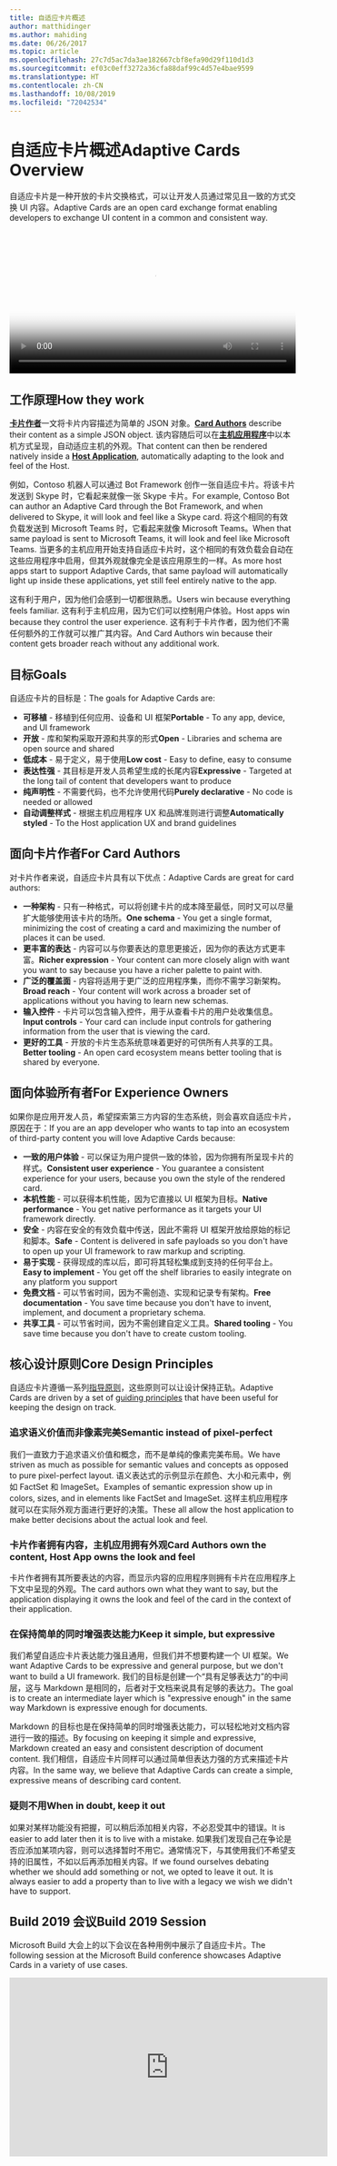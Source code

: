 ```yaml
---
title: 自适应卡片概述
author: matthidinger
ms.author: mahiding
ms.date: 06/26/2017
ms.topic: article
ms.openlocfilehash: 27c7d5ac7da3ae182667cbf8efa90d29f110d1d3
ms.sourcegitcommit: ef03c0eff3272a36cfa88daf99c4d57e4bae9599
ms.translationtype: HT
ms.contentlocale: zh-CN
ms.lasthandoff: 10/08/2019
ms.locfileid: "72042534"
---
```

# <a name="adaptive-cards-overview"></a><span data-ttu-id="a1af3-102">自适应卡片概述</span><span class="sxs-lookup"><span data-stu-id="a1af3-102">Adaptive Cards Overview</span></span> 

<span data-ttu-id="a1af3-103">自适应卡片是一种开放的卡片交换格式，可以让开发人员通过常见且一致的方式交换 UI 内容。</span><span class="sxs-lookup"><span data-stu-id="a1af3-103">Adaptive Cards are an open card exchange format enabling developers to exchange UI content in a common and consistent way.</span></span>

<video controls width="100%" poster="./content/videoposter.png">
    <source src="https://adaptivecardsblob.blob.core.windows.net/assets/AdaptiveCardsOverviewVideo.mp4" type="video/mp4">
</video>

## <a name="how-they-work"></a><span data-ttu-id="a1af3-104">工作原理</span><span class="sxs-lookup"><span data-stu-id="a1af3-104">How they work</span></span>

<span data-ttu-id="a1af3-105">[**卡片作者**](authoring-cards/getting-started.md)一文将卡片内容描述为简单的 JSON 对象。</span><span class="sxs-lookup"><span data-stu-id="a1af3-105">[**Card Authors**](authoring-cards/getting-started.md) describe their content as a simple JSON object.</span></span> <span data-ttu-id="a1af3-106">该内容随后可以在[**主机应用程序**](rendering-cards/getting-started.md)中以本机方式呈现，自动适应主机的外观。</span><span class="sxs-lookup"><span data-stu-id="a1af3-106">That content can then be rendered natively inside a [**Host Application**](rendering-cards/getting-started.md), automatically adapting to the look and feel of the Host.</span></span>

<span data-ttu-id="a1af3-107">例如，Contoso 机器人可以通过 Bot Framework 创作一张自适应卡片。将该卡片发送到 Skype 时，它看起来就像一张 Skype 卡片。</span><span class="sxs-lookup"><span data-stu-id="a1af3-107">For example, Contoso Bot can author an Adaptive Card through the Bot Framework, and when delivered to Skype, it will look and feel like a Skype card.</span></span> <span data-ttu-id="a1af3-108">将这个相同的有效负载发送到 Microsoft Teams 时，它看起来就像 Microsoft Teams。</span><span class="sxs-lookup"><span data-stu-id="a1af3-108">When that same payload is sent to Microsoft Teams, it will look and feel like Microsoft Teams.</span></span> <span data-ttu-id="a1af3-109">当更多的主机应用开始支持自适应卡片时，这个相同的有效负载会自动在这些应用程序中启用，但其外观就像完全是该应用原生的一样。</span><span class="sxs-lookup"><span data-stu-id="a1af3-109">As more host apps start to support Adaptive Cards, that same payload will automatically light up inside these applications, yet still feel entirely native to the app.</span></span>

<span data-ttu-id="a1af3-110">这有利于用户，因为他们会感到一切都很熟悉。</span><span class="sxs-lookup"><span data-stu-id="a1af3-110">Users win because everything feels familiar.</span></span> <span data-ttu-id="a1af3-111">这有利于主机应用，因为它们可以控制用户体验。</span><span class="sxs-lookup"><span data-stu-id="a1af3-111">Host apps win because they control the user experience.</span></span> <span data-ttu-id="a1af3-112">这有利于卡片作者，因为他们不需任何额外的工作就可以推广其内容。</span><span class="sxs-lookup"><span data-stu-id="a1af3-112">And Card Authors win because their content gets broader reach without any additional work.</span></span>

## <a name="goals"></a><span data-ttu-id="a1af3-113">目标</span><span class="sxs-lookup"><span data-stu-id="a1af3-113">Goals</span></span> 

<span data-ttu-id="a1af3-114">自适应卡片的目标是：</span><span class="sxs-lookup"><span data-stu-id="a1af3-114">The goals for Adaptive Cards are:</span></span>

* <span data-ttu-id="a1af3-115">**可移植** - 移植到任何应用、设备和 UI 框架</span><span class="sxs-lookup"><span data-stu-id="a1af3-115">**Portable** - To any app, device, and UI framework</span></span>
* <span data-ttu-id="a1af3-116">**开放** - 库和架构采取开源和共享的形式</span><span class="sxs-lookup"><span data-stu-id="a1af3-116">**Open** - Libraries and schema are open source and shared</span></span>
* <span data-ttu-id="a1af3-117">**低成本** - 易于定义，易于使用</span><span class="sxs-lookup"><span data-stu-id="a1af3-117">**Low cost** - Easy to define, easy to consume</span></span>
* <span data-ttu-id="a1af3-118">**表达性强** - 其目标是开发人员希望生成的长尾内容</span><span class="sxs-lookup"><span data-stu-id="a1af3-118">**Expressive** - Targeted at the long tail of content that developers want to produce</span></span>
* <span data-ttu-id="a1af3-119">**纯声明性** - 不需要代码，也不允许使用代码</span><span class="sxs-lookup"><span data-stu-id="a1af3-119">**Purely declarative** - No code is needed or allowed</span></span>
* <span data-ttu-id="a1af3-120">**自动调整样式** - 根据主机应用程序 UX 和品牌准则进行调整</span><span class="sxs-lookup"><span data-stu-id="a1af3-120">**Automatically styled** - To the Host application UX and brand guidelines</span></span>

## <a name="for-card-authors"></a><span data-ttu-id="a1af3-121">面向卡片作者</span><span class="sxs-lookup"><span data-stu-id="a1af3-121">For Card Authors</span></span>
<span data-ttu-id="a1af3-122">对卡片作者来说，自适应卡片具有以下优点：</span><span class="sxs-lookup"><span data-stu-id="a1af3-122">Adaptive Cards are great for card authors:</span></span>

* <span data-ttu-id="a1af3-123">**一种架构** - 只有一种格式，可以将创建卡片的成本降至最低，同时又可以尽量扩大能够使用该卡片的场所。</span><span class="sxs-lookup"><span data-stu-id="a1af3-123">**One schema** - You get a single format, minimizing the cost of creating a card and maximizing the number of places it can be used.</span></span>
* <span data-ttu-id="a1af3-124">**更丰富的表达** - 内容可以与你要表达的意思更接近，因为你的表达方式更丰富。</span><span class="sxs-lookup"><span data-stu-id="a1af3-124">**Richer expression** - Your content can more closely align with want you want to say because you have a richer palette to paint with.</span></span>
* <span data-ttu-id="a1af3-125">**广泛的覆盖面** - 内容将适用于更广泛的应用程序集，而你不需学习新架构。</span><span class="sxs-lookup"><span data-stu-id="a1af3-125">**Broad reach** - Your content will work across a broader set of applications without you having to learn new schemas.</span></span>
* <span data-ttu-id="a1af3-126">**输入控件** - 卡片可以包含输入控件，用于从查看卡片的用户处收集信息。</span><span class="sxs-lookup"><span data-stu-id="a1af3-126">**Input controls** - Your card can include input controls for gathering information from the user that is viewing the card.</span></span>
* <span data-ttu-id="a1af3-127">**更好的工具** - 开放的卡片生态系统意味着更好的可供所有人共享的工具。</span><span class="sxs-lookup"><span data-stu-id="a1af3-127">**Better tooling** - An open card ecosystem means better tooling that is shared by everyone.</span></span>

## <a name="for-experience-owners"></a><span data-ttu-id="a1af3-128">面向体验所有者</span><span class="sxs-lookup"><span data-stu-id="a1af3-128">For Experience Owners</span></span>
<span data-ttu-id="a1af3-129">如果你是应用开发人员，希望探索第三方内容的生态系统，则会喜欢自适应卡片，原因在于：</span><span class="sxs-lookup"><span data-stu-id="a1af3-129">If you are an app developer who wants to tap into an ecosystem of third-party content you will love Adaptive Cards because:</span></span>

* <span data-ttu-id="a1af3-130">**一致的用户体验** - 可以保证为用户提供一致的体验，因为你拥有所呈现卡片的样式。</span><span class="sxs-lookup"><span data-stu-id="a1af3-130">**Consistent user experience** - You guarantee a consistent experience for your users, because you own the style of the rendered card.</span></span>
* <span data-ttu-id="a1af3-131">**本机性能** - 可以获得本机性能，因为它直接以 UI 框架为目标。</span><span class="sxs-lookup"><span data-stu-id="a1af3-131">**Native performance** - You get native performance as it targets your UI framework directly.</span></span>
* <span data-ttu-id="a1af3-132">**安全** - 内容在安全的有效负载中传送，因此不需将 UI 框架开放给原始的标记和脚本。</span><span class="sxs-lookup"><span data-stu-id="a1af3-132">**Safe** - Content is delivered in safe payloads so you don't have to open up your UI framework to raw markup and scripting.</span></span>
* <span data-ttu-id="a1af3-133">**易于实现** - 获得现成的库以后，即可将其轻松集成到支持的任何平台上。</span><span class="sxs-lookup"><span data-stu-id="a1af3-133">**Easy to implement** - You get off the shelf libraries to easily integrate on any platform you support</span></span> 
* <span data-ttu-id="a1af3-134">**免费文档** - 可以节省时间，因为不需创造、实现和记录专有架构。</span><span class="sxs-lookup"><span data-stu-id="a1af3-134">**Free documentation** - You save time because you don't have to invent, implement, and document a proprietary schema.</span></span>
* <span data-ttu-id="a1af3-135">**共享工具** - 可以节省时间，因为不需创建自定义工具。</span><span class="sxs-lookup"><span data-stu-id="a1af3-135">**Shared tooling** - You save time because you don't have to create custom tooling.</span></span>

## <a name="core-design-principles"></a><span data-ttu-id="a1af3-136">核心设计原则</span><span class="sxs-lookup"><span data-stu-id="a1af3-136">Core Design Principles</span></span> 

<span data-ttu-id="a1af3-137">自适应卡片遵循一系列[指导原则](resources/principles.md)，这些原则可以让设计保持正轨。</span><span class="sxs-lookup"><span data-stu-id="a1af3-137">Adaptive Cards are driven by a set of [guiding principles](resources/principles.md) that have been useful for keeping the design on track.</span></span> 

### <a name="semantic-instead-of-pixel-perfect"></a><span data-ttu-id="a1af3-138">追求语义价值而非像素完美</span><span class="sxs-lookup"><span data-stu-id="a1af3-138">Semantic instead of pixel-perfect</span></span>
<span data-ttu-id="a1af3-139">我们一直致力于追求语义价值和概念，而不是单纯的像素完美布局。</span><span class="sxs-lookup"><span data-stu-id="a1af3-139">We have striven as much as possible for semantic values and concepts as opposed to pure pixel-perfect layout.</span></span> <span data-ttu-id="a1af3-140">语义表达式的示例显示在颜色、大小和元素中，例如 FactSet 和 ImageSet。</span><span class="sxs-lookup"><span data-stu-id="a1af3-140">Examples of semantic expression show up in colors, sizes, and in elements like FactSet and ImageSet.</span></span> <span data-ttu-id="a1af3-141">这样主机应用程序就可以在实际外观方面进行更好的决策。</span><span class="sxs-lookup"><span data-stu-id="a1af3-141">These all allow the host application to make better decisions about the actual look and feel.</span></span>

### <a name="card-authors-own-the-content-host-app-owns-the-look-and-feel"></a><span data-ttu-id="a1af3-142">卡片作者拥有内容，主机应用拥有外观</span><span class="sxs-lookup"><span data-stu-id="a1af3-142">Card Authors own the content, Host App owns the look and feel</span></span>
<span data-ttu-id="a1af3-143">卡片作者拥有其所要表达的内容，而显示内容的应用程序则拥有卡片在应用程序上下文中呈现的外观。</span><span class="sxs-lookup"><span data-stu-id="a1af3-143">The card authors own what they want to say, but the application displaying it owns the look and feel of the card in the context of their application.</span></span>

### <a name="keep-it-simple-but-expressive"></a><span data-ttu-id="a1af3-144">在保持简单的同时增强表达能力</span><span class="sxs-lookup"><span data-stu-id="a1af3-144">Keep it simple, but expressive</span></span>
<span data-ttu-id="a1af3-145">我们希望自适应卡片表达能力强且通用，但我们并不想要构建一个 UI 框架。</span><span class="sxs-lookup"><span data-stu-id="a1af3-145">We want Adaptive Cards to be expressive and general purpose, but we don't want to build a UI framework.</span></span>  <span data-ttu-id="a1af3-146">我们的目标是创建一个“具有足够表达力”的中间层，这与 Markdown 是相同的，后者对于文档来说具有足够的表达力。</span><span class="sxs-lookup"><span data-stu-id="a1af3-146">The goal is to create an intermediate layer which is "expressive enough" in the same way Markdown is expressive enough for documents.</span></span>

<span data-ttu-id="a1af3-147">Markdown 的目标也是在保持简单的同时增强表达能力，可以轻松地对文档内容进行一致的描述。</span><span class="sxs-lookup"><span data-stu-id="a1af3-147">By focusing on keeping it simple and expressive, Markdown created an easy and consistent description of document content.</span></span>  <span data-ttu-id="a1af3-148">我们相信，自适应卡片同样可以通过简单但表达力强的方式来描述卡片内容。</span><span class="sxs-lookup"><span data-stu-id="a1af3-148">In the same way, we believe that Adaptive Cards can create a simple, expressive means of describing card content.</span></span>

### <a name="when-in-doubt-keep-it-out"></a><span data-ttu-id="a1af3-149">疑则不用</span><span class="sxs-lookup"><span data-stu-id="a1af3-149">When in doubt, keep it out</span></span>
<span data-ttu-id="a1af3-150">如果对某样功能没有把握，可以稍后添加相关内容，不必忍受其中的错误。</span><span class="sxs-lookup"><span data-stu-id="a1af3-150">It is easier to add later then it is to live with a mistake.</span></span> <span data-ttu-id="a1af3-151">如果我们发现自己在争论是否应添加某项内容，则可以选择暂时不用它。通常情况下，与其使用我们不希望支持的旧属性，不如以后再添加相关内容。</span><span class="sxs-lookup"><span data-stu-id="a1af3-151">If we found ourselves debating whether we should add something or not, we opted to leave it out.  It is always easier to add a property than to live with a legacy we wish we didn't have to support.</span></span>


## <a name="build-2019-session"></a><span data-ttu-id="a1af3-152">Build 2019 会议</span><span class="sxs-lookup"><span data-stu-id="a1af3-152">Build 2019 Session</span></span>

<span data-ttu-id="a1af3-153">Microsoft Build 大会上的以下会议在各种用例中展示了自适应卡片。</span><span class="sxs-lookup"><span data-stu-id="a1af3-153">The following session at the Microsoft Build conference showcases Adaptive Cards in a variety of use cases.</span></span> 

<iframe width="560" height="315" src="https://www.youtube.com/embed/wT1yFr_j6IM" frameborder="0" allow="accelerometer; autoplay; encrypted-media; gyroscope; picture-in-picture" allowfullscreen></iframe>
